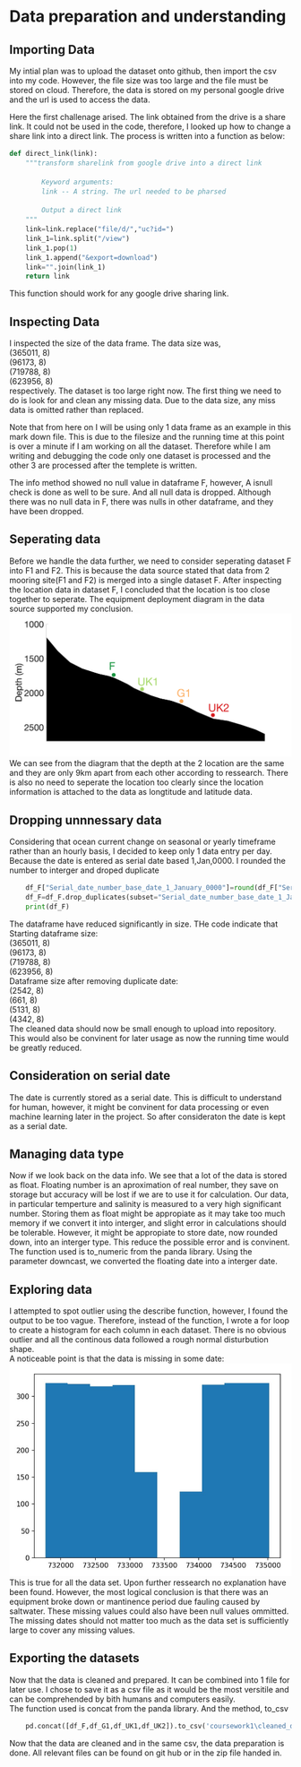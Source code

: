 # Data preparation and understanding

## Importing Data

My intial plan was to upload the dataset onto github, then import the csv into my code. However, the file size was too large and the file must be stored on cloud. Therefore, the data is stored on my personal google drive and the url is used to access the data.  

Here the first challenage arised. The link obtained from the drive is a share link. It could not be used in the code, therefore, I looked up how to change a share link into a direct link. The process is written into a function as below:  
```python
def direct_link(link):
    """transform sharelink from google drive into a direct link
    
        Keyword arguments:
        link -- A string. The url needed to be pharsed
        
        Output a direct link
    """
    link=link.replace("file/d/","uc?id=")
    link_1=link.split("/view")
    link_1.pop(1)
    link_1.append("&export=download")
    link="".join(link_1)
    return link
```
This function should work for any google drive sharing link.  

## Inspecting Data

I inspected the size of the data frame. The data size was,  
(365011, 8)  
(96173, 8)  
(719788, 8)  
(623956, 8)  
respectively. The dataset is too large right now. The first thing we need to do is look for and clean any missing data. Due to the data size, any miss data is omitted rather than replaced.

Note that from here on I will be using only 1 data frame as an example in this mark down file. This is due to the filesize and the running time at this point is over a minute if I am working on all the dataset. Therefore while I am writing and debugging the code only one dataset is processed and the other 3 are processed after the templete is written.

The info method showed no null value in dataframe F, however, A isnull check is done as well to be sure. And all null data is dropped. Although there was no null data in F, there was nulls in other dataframe, and they have been dropped.

## Seperating data

Before we handle the data further, we need to consider seperating dataset F into F1 and F2. This is because the data source stated that data from 2 mooring site(F1 and F2) is merged into a single dataset F.
After inspecting the location data in dataset F, I concluded that the location is too close together to seperate. The equipment deployment diagram in the data source supported my conclusion.  
 ![Equipment_deployment](Dataset/Angmagssalik_Mooring_Deployment.png)
We can see from the diagram that the depth at the 2 location are the same and they are only 9km apart from each other according to ressearch. There is also no need to seperate the location too clearly since the location information is attached to the data as longtitude and latitude data.

## Dropping unnnessary data

Considering that ocean current change on seasonal or yearly timeframe rather than an hourly basis, I decided to keep only 1 data entry per day. Because the date is entered as serial date based 1,Jan,0000. I rounded the number to interger and droped duplicate   
```python
    df_F["Serial_date_number_base_date_1_January_0000"]=round(df_F["Serial_date_number_base_date_1_January_0000"])
    df_F=df_F.drop_duplicates(subset="Serial_date_number_base_date_1_January_0000",keep='first')
    print(df_F)
```   
The dataframe have reduced significantly in size. THe code indicate that   
Starting dataframe size:  
(365011, 8)  
(96173, 8)  
(719788, 8)  
(623956, 8)  
Dataframe size after removing duplicate date:  
(2542, 8)  
(661, 8)  
(5131, 8)  
(4342, 8)  
The cleaned data should now be small enough to upload into repository. This would also be convinent for later usage as now the running time would be greatly reduced.

## Consideration on serial date

The date is currently stored as a serial date. This is difficult to understand for human, however, it might be convinent for data processing or even machine learning later in the project. So after consideraton the date is kept as a serial date.

## Managing data type

Now if we look back on the data info. We see that a lot of the data is stored as float. Floating number is an aproximation of real number, they save on storage but accuracy will be lost if we are to use it for calculation.
Our data, in particular temperture and salinity is measured to a very high significant number. Storing them as float might be appropiate as it may take too much memory if we convert it into interger, and slight error in calculations should be tolerable.
However, it might be appropiate to store date, now rounded down, into an interger type. This reduce the possible error and is convinent.
The function used is  to_numeric from the panda library. Using the parameter downcast, we converted the floating date into a interger date.

## Exploring data

I attempted to spot outlier using the describe function, however, I found the output to be too vague. Therefore, instead of the function, I wrote a for loop to create a histogram for each column in each dataset. There is no obvious outlier and all the continous data followed a rough normal disturbution shape.   
A noticeable point is that the data is missing in some date:  
![Date_Hist](Dataset/Date_Hist.jpg)   
This is true for all the data set. Upon further ressearch no explanation have been found. However, the most logical conclusion is that there was an equipment broke down or mantinence period due fauling caused by saltwater. These missing values could also have been null values ommitted. The missing dates should not matter too much as the data set is sufficiently large to cover any missing values.

## Exporting the datasets
Now that the data is cleaned and prepared. It can be combined into 1 file for later use. I chose to save it as a csv file as it would be the most versitile and can be comprehended by bith humans and computers easily.   
The function used is concat from the panda library. And the method, to_csv
```python 
    pd.concat([df_F,df_G1,df_UK1,df_UK2]).to_csv('coursework1\cleaned_data.csv',header=True,index=False)
```   
Now that the data are cleaned and in the same csv, the data preparation is done. All relevant files can be found on git hub or in the zip file handed in.
